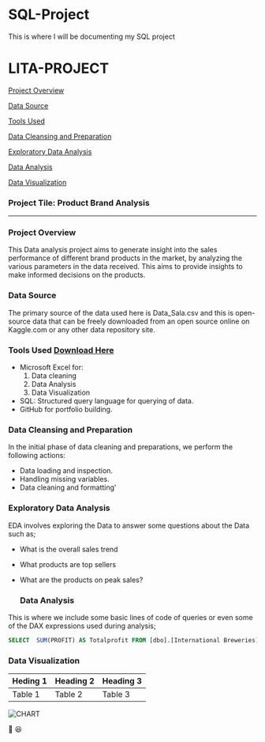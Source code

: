 # SQL-Project
This is where I will be documenting my SQL project
# LITA-PROJECT

[Project Overview](#project-overview)

[Data Source](#data-source)

[Tools Used](#tools-used)

[Data Cleansing and Preparation](#data-cleaning-and-preparation)

[Exploratory Data Analysis](#exploratory-data-analysis)

[Data Analysis](#data-analysis)

[Data Visualization](#data-visualization)




### Project Tile: Product Brand Analysis
---

### Project Overview
This Data analysis project aims to generate insight into the sales performance of different brand products in the market, by analyzing the various parameters in the data received.
This aims to provide insights to make informed decisions on the products.

### Data Source
The primary source of the data used here is Data_Sala.csv and this is open-source data that can be freely downloaded from an open source online on Kaggle.com or any other data repository site.

### Tools Used [Download Here](https://www.microsoft.com)
- Microsoft Excel for:
  1. Data cleaning
  2. Data Analysis
  3. Data Visualization
- SQL: Structured query language for querying of data.
- GitHub for portfolio building.

### Data Cleansing and Preparation
In the initial phase of data cleaning and preparations, we perform the following actions:
- Data loading and inspection.
- Handling missing variables.
- Data cleaning and formatting'

### Exploratory Data Analysis
EDA involves exploring the Data to answer some questions about the Data such as;
- What is the overall sales trend
- What products are top sellers
-  What are the products on peak sales?

    ### Data Analysis
This is where we include some basic lines of code of queries or even some of the DAX expressions used during analysis;
```SQL
SELECT  SUM(PROFIT) AS Totalprofit FROM [dbo].[International Breweries]
```

### Data Visualization
|Heding 1 |Heading 2 |Heading 3|
|---------|----------|---------|
|Table 1  | Table 2  | Table 3 |

![CHART](https://github.com/user-attachments/assets/baf4c1a1-6284-4816-9f8e-523041c69a8f)


🕺 😆



